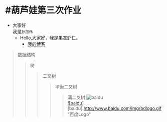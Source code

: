 #葫芦娃第三次作业
===================
* 大家好<br>我是`孙加伟`<br>
  * Hello,大家好，我是果冻虾仁。<br>
    * [我的博客](http://blog.csdn.net/guodongxiaren) 
>数据结构
>>树
>>>二叉树
>>>>平衡二叉树
>>>>>满二叉树
![baidu](http://www.baidu.com/img/bdlogo.gif "百度logo")  
 [![baidu]](http://baidu.com)  
[baidu]:http://www.baidu.com/img/bdlogo.gif "百度Logo" 
